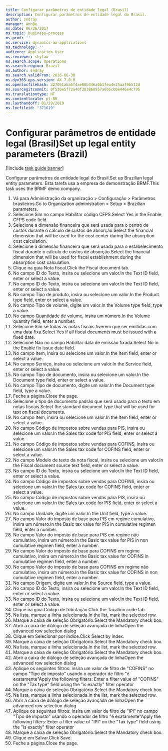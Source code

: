 ```yaml
---
title: Configurar parâmetros de entidade legal (Brasil)
description: Configurar parâmetros de entidade legal do Brasil.
author: sndray
manager: AnnBe
ms.date: 06/26/2017
ms.topic: business-process
ms.prod: ''
ms.service: dynamics-ax-applications
ms.technology: ''
audience: Application User
ms.reviewer: shylaw
ms.search.scope: Operations
ms.search.region: Brazil
ms.author: sndray
ms.search.validFrom: 2016-06-30
ms.dyn365.ops.version: AX 7.0.0
ms.openlocfilehash: 327051aba5f4ae00b446a0b1fea4e25aaf9b512d
ms.sourcegitcommit: 0f530e5f72a40f383868957a6b5cb0e446e4c795
ms.translationtype: HT
ms.contentlocale: pt-BR
ms.lasthandoff: 01/29/2019
ms.locfileid: "371619"
---
```

# <a name="set-up-legal-entity-parameters-brazil"></a><span data-ttu-id="ce784-103">Configurar parâmetros de entidade legal (Brasil)</span><span class="sxs-lookup"><span data-stu-id="ce784-103">Set up legal entity parameters (Brazil)</span></span>

[!include [task guide banner](../../includes/task-guide-banner.md)]

<span data-ttu-id="ce784-104">Configurar parâmetros de entidade legal do Brasil.</span><span class="sxs-lookup"><span data-stu-id="ce784-104">Set up Brazilian legal entity parameters.</span></span> <span data-ttu-id="ce784-105">Esta tarefa usa a empresa de demonstração BRMF.</span><span class="sxs-lookup"><span data-stu-id="ce784-105">This task uses the BRMF demo company.</span></span>

1. <span data-ttu-id="ce784-106">Vá para Administração da organização > Configuração > Parâmetros brasileiros.</span><span class="sxs-lookup"><span data-stu-id="ce784-106">Go to Organization administration > Setup > Brazilian parameters.</span></span>
2. <span data-ttu-id="ce784-107">Selecione Sim no campo Habilitar código CFPS.</span><span class="sxs-lookup"><span data-stu-id="ce784-107">Select Yes in the Enable CFPS code field.</span></span>
3. <span data-ttu-id="ce784-108">Selecione a dimensão financeira que será usada para o centro de custos durante o cálculo de custos de absorção.</span><span class="sxs-lookup"><span data-stu-id="ce784-108">Select the financial dimension that will be used for the cost center during the absorption cost calculation.</span></span>
4. <span data-ttu-id="ce784-109">Selecione a dimensão financeira que será usada para o estabelecimento fiscal durante o cálculo de custos de absorção.</span><span class="sxs-lookup"><span data-stu-id="ce784-109">Select the financial dimension that will be used for fiscal establishment during the absorption cost calculation.</span></span>
5. <span data-ttu-id="ce784-110">Clique na guia Nota fiscal.</span><span class="sxs-lookup"><span data-stu-id="ce784-110">Click the Fiscal document tab.</span></span>
6. <span data-ttu-id="ce784-111">No campo ID do Texto, insira ou selecione um valor.</span><span class="sxs-lookup"><span data-stu-id="ce784-111">In the Text ID field, enter or select a value.</span></span>
7. <span data-ttu-id="ce784-112">No campo ID do Texto, insira ou selecione um valor.</span><span class="sxs-lookup"><span data-stu-id="ce784-112">In the Text ID field, enter or select a value.</span></span>
8. <span data-ttu-id="ce784-113">No campo Tipo de produto, insira ou selecione um valor.</span><span class="sxs-lookup"><span data-stu-id="ce784-113">In the Product type field, enter or select a value.</span></span>
9. <span data-ttu-id="ce784-114">No campo Tipo de volume, digite um valor.</span><span class="sxs-lookup"><span data-stu-id="ce784-114">In the Volume type field, type a value.</span></span>
10. <span data-ttu-id="ce784-115">No campo Quantidade de volume, insira um número.</span><span class="sxs-lookup"><span data-stu-id="ce784-115">In the Volume quantity field, enter a number.</span></span>
11. <span data-ttu-id="ce784-116">Selecione Sim se todas as notas fiscais tiverem que ser emitidas com uma data fixa.</span><span class="sxs-lookup"><span data-stu-id="ce784-116">Select Yes if all fiscal documents must be issued with a fixed date.</span></span>
12. <span data-ttu-id="ce784-117">Selecione Não no campo Habilitar data de emissão fixada.</span><span class="sxs-lookup"><span data-stu-id="ce784-117">Select No in the Enable fix issue date field.</span></span>
13. <span data-ttu-id="ce784-118">No campo Item, insira ou selecione um valor.</span><span class="sxs-lookup"><span data-stu-id="ce784-118">In the Item field, enter or select a value.</span></span>
14. <span data-ttu-id="ce784-119">No campo Serviço, insira ou selecione um valor.</span><span class="sxs-lookup"><span data-stu-id="ce784-119">In the Service field, enter or select a value.</span></span>
15. <span data-ttu-id="ce784-120">No campo Tipo de documento, insira ou selecione um valor.</span><span class="sxs-lookup"><span data-stu-id="ce784-120">In the Document type field, enter or select a value.</span></span>
16. <span data-ttu-id="ce784-121">No campo Tipo de documento, digite um valor.</span><span class="sxs-lookup"><span data-stu-id="ce784-121">In the Document type field, type a value.</span></span>
17. <span data-ttu-id="ce784-122">Feche a página.</span><span class="sxs-lookup"><span data-stu-id="ce784-122">Close the page.</span></span>
18. <span data-ttu-id="ce784-123">Selecione o tipo de documento padrão que será usado para o texto em notas fiscais.</span><span class="sxs-lookup"><span data-stu-id="ce784-123">Select the standard document type that will be used for text on fiscal documents.</span></span>
19. <span data-ttu-id="ce784-124">No campo Item, insira ou selecione um valor.</span><span class="sxs-lookup"><span data-stu-id="ce784-124">In the Item field, enter or select a value.</span></span>
20. <span data-ttu-id="ce784-125">No campo Código de impostos sobre vendas para PIS, insira ou selecione um valor.</span><span class="sxs-lookup"><span data-stu-id="ce784-125">In the Sales tax code for PIS field, enter or select a value.</span></span>
21. <span data-ttu-id="ce784-126">No campo Código de impostos sobre vendas para COFINS, insira ou selecione um valor.</span><span class="sxs-lookup"><span data-stu-id="ce784-126">In the Sales tax code for COFINS field, enter or select a value.</span></span>
22. <span data-ttu-id="ce784-127">No campo Modelo de texto da nota fiscal, insira ou selecione um valor.</span><span class="sxs-lookup"><span data-stu-id="ce784-127">In the Fiscal document source text field, enter or select a value.</span></span>
23. <span data-ttu-id="ce784-128">No campo ID do Texto, insira ou selecione um valor.</span><span class="sxs-lookup"><span data-stu-id="ce784-128">In the Text ID field, enter or select a value.</span></span>
24. <span data-ttu-id="ce784-129">No campo Código de impostos sobre vendas para COFINS, insira ou selecione um valor.</span><span class="sxs-lookup"><span data-stu-id="ce784-129">In the Sales tax code for COFINS field, enter or select a value.</span></span>
25. <span data-ttu-id="ce784-130">No campo Código de impostos sobre vendas para PIS, insira ou selecione um valor.</span><span class="sxs-lookup"><span data-stu-id="ce784-130">In the Sales tax code for PIS field, enter or select a value.</span></span>
26. <span data-ttu-id="ce784-131">No campo Unidade, digite um valor.</span><span class="sxs-lookup"><span data-stu-id="ce784-131">In the Unit field, type a value.</span></span>
27. <span data-ttu-id="ce784-132">No campo Valor do imposto de base para PIS em regime cumulativo, insira um número.</span><span class="sxs-lookup"><span data-stu-id="ce784-132">In the Basic tax value for PIS in cumulative regimen field, enter a number.</span></span>
28. <span data-ttu-id="ce784-133">No campo Valor do imposto de base para PIS em regime não cumulativo, insira um número.</span><span class="sxs-lookup"><span data-stu-id="ce784-133">In the Basic tax value for PIS in non cumulative regimen field, enter a number.</span></span>
29. <span data-ttu-id="ce784-134">No campo Valor do imposto de base para COFINS em regime cumulativo, insira um número.</span><span class="sxs-lookup"><span data-stu-id="ce784-134">In the Basic tax value for COFINS in cumulative regimen field, enter a number.</span></span>
30. <span data-ttu-id="ce784-135">No campo Valor do imposto de base para COFINS em regime não cumulativo, insira um número.</span><span class="sxs-lookup"><span data-stu-id="ce784-135">In the Basic tax value for COFINS in non cumulative regimen field, enter a number.</span></span>
31. <span data-ttu-id="ce784-136">No campo Origem, digite um valor.</span><span class="sxs-lookup"><span data-stu-id="ce784-136">In the Source field, type a value.</span></span>
32. <span data-ttu-id="ce784-137">No campo ID do Texto, insira ou selecione um valor.</span><span class="sxs-lookup"><span data-stu-id="ce784-137">In the Text ID field, enter or select a value.</span></span>
33. <span data-ttu-id="ce784-138">No campo ID do Texto, insira ou selecione um valor.</span><span class="sxs-lookup"><span data-stu-id="ce784-138">In the Text ID field, enter or select a value.</span></span>
34. <span data-ttu-id="ce784-139">Clique na guia Código de tributação.</span><span class="sxs-lookup"><span data-stu-id="ce784-139">Click the Taxation code tab.</span></span>
35. <span data-ttu-id="ce784-140">Na lista, marque a linha selecionada.</span><span class="sxs-lookup"><span data-stu-id="ce784-140">In the list, mark the selected row.</span></span>
36. <span data-ttu-id="ce784-141">Marque a caixa de seleção Obrigatório.</span><span class="sxs-lookup"><span data-stu-id="ce784-141">Select the Mandatory check box.</span></span>
37. <span data-ttu-id="ce784-142">Abrir a caixa de diálogo de seleção avançada de linha</span><span class="sxs-lookup"><span data-stu-id="ce784-142">Open the advanced row selection dialog</span></span>
38. <span data-ttu-id="ce784-143">Clique em Selecionar por índice.</span><span class="sxs-lookup"><span data-stu-id="ce784-143">Click Select by index.</span></span>
39. <span data-ttu-id="ce784-144">Marque a caixa de seleção Obrigatório.</span><span class="sxs-lookup"><span data-stu-id="ce784-144">Select the Mandatory check box.</span></span>
40. <span data-ttu-id="ce784-145">Na lista, marque a linha selecionada.</span><span class="sxs-lookup"><span data-stu-id="ce784-145">In the list, mark the selected row.</span></span>
41. <span data-ttu-id="ce784-146">Marque a caixa de seleção Obrigatório.</span><span class="sxs-lookup"><span data-stu-id="ce784-146">Select the Mandatory check box.</span></span>
42. <span data-ttu-id="ce784-147">Abrir a caixa de diálogo de seleção avançada de linha</span><span class="sxs-lookup"><span data-stu-id="ce784-147">Open the advanced row selection dialog</span></span>
43. <span data-ttu-id="ce784-148">Aplique os seguintes filtros: insira um valor de filtro de "COFINS" no campo "Tipo de imposto" usando o operador de filtro "é exatamente"</span><span class="sxs-lookup"><span data-stu-id="ce784-148">Apply the following filters: Enter a filter value of "COFINS" on the "Tax type" field using the "is exactly" filter operator</span></span>
44. <span data-ttu-id="ce784-149">Marque a caixa de seleção Obrigatório.</span><span class="sxs-lookup"><span data-stu-id="ce784-149">Select the Mandatory check box.</span></span>
45. <span data-ttu-id="ce784-150">Na lista, marque a linha selecionada.</span><span class="sxs-lookup"><span data-stu-id="ce784-150">In the list, mark the selected row.</span></span>
46. <span data-ttu-id="ce784-151">Abrir a caixa de diálogo de seleção avançada de linha</span><span class="sxs-lookup"><span data-stu-id="ce784-151">Open the advanced row selection dialog</span></span>
47. <span data-ttu-id="ce784-152">Aplique os seguintes filtros: insira um valor de filtro de "IPI" no campo "Tipo de imposto" usando o operador de filtro "é exatamente"</span><span class="sxs-lookup"><span data-stu-id="ce784-152">Apply the following filters: Enter a filter value of "IPI" on the "Tax type" field using the "is exactly" filter operator</span></span>
48. <span data-ttu-id="ce784-153">Marque a caixa de seleção Obrigatório.</span><span class="sxs-lookup"><span data-stu-id="ce784-153">Select the Mandatory check box.</span></span>
49. <span data-ttu-id="ce784-154">Clique em Salvar.</span><span class="sxs-lookup"><span data-stu-id="ce784-154">Click Save.</span></span>
50. <span data-ttu-id="ce784-155">Feche a página.</span><span class="sxs-lookup"><span data-stu-id="ce784-155">Close the page.</span></span>

